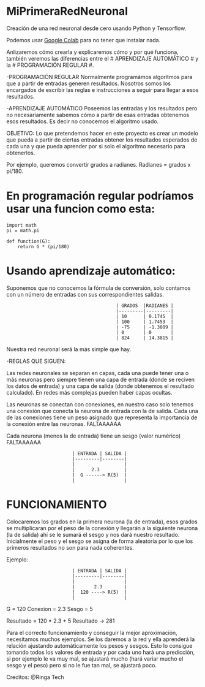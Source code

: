 # MiPrimeraRedNeuronal

Creación de una red neuronal desde cero usando Python y Tensorflow.

Podemos usar [Google Colab](https://colab.research.google.com/) para no tener que instalar nada. 


Anlizaremos cómo crearla y explicaremos cómo y por qué funciona, también veremos las diferencias entre el # APRENDIZAJE AUTOMÁTICO # y la # PROGRAMACIÓN REGULAR #.

-PROGRAMACIÓN REGULAR
Normalmente programámos algoritmos para que a partir de entradas generen resultados. Nosotros somos los encargados de escribir las reglas e instrucciones a seguir para llegar a esos resultados.

-APRENDIZAJE AUTOMÁTICO
Poseemos las entradas y los resultados pero no necesariamente sabemos cómo a partir de esas entradas obtenemos esos resultados. Es decir no conocemos el algoritmo usado.


OBJETIVO: 
Lo que pretendemos hacer en este proyecto es crear un modelo que pueda a partir de ciertas entradas obtener los resultados esperados de cada una y que pueda aprender por si solo el algoritmo necesario para obtenerlos.

Por ejemplo, queremos convertir grados a radianes. Radianes = grados x pi/180.

# En programación regular podríamos usar una funcion como esta:

    import math
    pi = math.pi

    def function(G):
        return G * (pi/180)

# Usando aprendizaje automático:
Suponemos que no conocemos la fórmula de conversión, solo contamos con un número de entradas con sus correspondientes salidas.

                                            | GRADOS  |RADIANES |
                                            |---------|---------|
                                            | 10      | 0.1745  |
                                            | 100     | 1.7453  |
                                            | -75     | -1.3089 |
                                            | 0       | 0       |
                                            | 824     | 14.3815 |

Nuestra red neuronal será la más simple que hay.

-REGLAS QUE SIGUEN:

Las redes neuronales se separan en capas, cada una puede tener una o más neuronas pero siempre tienen una capa de entrada (donde se reciven los datos de entrada) y una capa de salida (donde obtenemos el resultado calculado). En redes más complejas pueden haber capas ocultas.

Las neuronas se conectan con conexiones, en nuestro caso solo tenemos una conexión que conecta la neurona de entrada con la de salida. Cada una de las conexiones tiene un peso asignado que representa la importancia de la conexión entre las neuronas.   FALTAAAAAA

Cada neurona (menos la de entrada) tiene un sesgo (valor numérico) FALTAAAAAA


                            | ENTRADA | SALIDA |
                            |---------|--------|
                            |                  |
                            |      2.3         |
                            |  G ------> R(5)  |
                            |                  |

# FUNCIONAMIENTO

Colocaremos los grados en la primera neurona (la de entrada), esos grados se multiplicaran por el peso de la conexión y llegarán a la siguiente neurona (la de salida) ahí se le sumará el sesgo y nos dará nuestro resultado.
Inicialmente el peso y el sesgo se asigna de forma aleatoria por lo que los primeros resultados no son para nada coherentes.

Ejemplo:    

                            | ENTRADA | SALIDA |
                            |---------|--------|
                            |                  |
                            |       2.3        |
                            |  120 ----> R(5)  |
                            |                  |


G = 120     Conexion = 2.3   Sesgo = 5

Resultado = 120 * 2.3 + 5
Resultado  ->   281


Para el correcto funcionamiento y conseguir la mejor aproximación, necesitamos muchos ejemplos.
Se los daremos a la red y ella aprenderá la relación ajustando automáticamente los pesos y sesgos. Esto lo consigue tomando todos los valores de entrada y por cada uno hará una predicción, si por ejemplo le va muy mal, se ajustará mucho (hará variar mucho el sesgo y el peso) pero si no le fue tan mal, se ajustará poco.







Creditos: @Ringa Tech